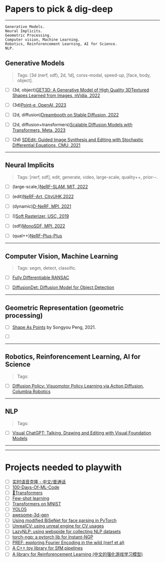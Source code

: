 # Papers to pick & dig-deep

---


```
Generative Models.
Neural Implicits.
Geometric Processing.
Computer vision, Machine Learning.
Robotics, Reinforencement Learning, AI for Science.
NLP.
```

## Generative Models

> Tags: [3d (nerf, sdf), 2d, 1d], corss-modal, speed-up, [face, body, object].

- [ ] (3d, object)[GET3D: A Generative Model of High Quality 3DTextured Shapes Learned from Images, nVidia, 2022](https://nv-tlabs.github.io/GET3D)
- [ ] (3d)[Point-e, OpenAI, 2023](https://github.com/openai/point-e) 
- [ ] (2d, diffusion)[Dreambooth on Stable Diffusion, 2022](https://github.com/XavierXiao/Dreambooth-Stable-Diffusion)
- [ ] (2d, diffusion+transformers)[Scalable Diffusion Models with Transformers, Meta, 2023](https://www.wpeebles.com/DiT)
- [ ] (2d) [SDEdit: Guided Image Synthesis and Editing with Stochastic Differential Equations, CMU, 2021](https://arxiv.org/abs/2108.01073)


---


## Neural Implicits

> Tags: [nerf, sdf], edit, generate, video, large-scale, quality++, prior--.

- [ ] (large-scale,)[NeRF-SLAM, MIT, 2022](https://github.com/ToniRV/NeRF-SLAM)
- [ ] (edit)[NeRF-Art, CityUHK,2022](https://github.com/cassiePython/NeRF-Art)
- [ ] (dynamic)[D-NeRF, MPI, 2021](https://github.com/albertpumarola/D-NeRF)
- [ ] ()[Soft Rasterizer, USC, 2019](https://arxiv.org/abs/1904.01786)
- [ ] (sdf)[MonoSDF, MPI, 2022](https://github.com/autonomousvision/monosdf)
- [ ] (qual++)[NeRF-Plus-Plus](https://github.com/Kai-46/nerfplusplus)


---

## Computer Vision, Machine Learning

> Tags: segm, detect, classific.

- [ ] [Fully Differentiable RANSAC](https://arxiv.org/pdf/2212.13185.pdf)
- [ ] [DiffusionDet: Diffusion Model for Object Detection](https://github.com/ShoufaChen/DiffusionDet)


---

## Geometric Representation (geometric processing)
- [ ] [Shape As Points](https://pengsongyou.github.io/sap) by Songyou Peng, 2021.
- [ ] []()


---

## Robotics, Reinforencement Learning, AI for Science

> Tags:  

- [ ] [Diffusion Policy: Visuomotor Policy Learning via Action Diffusion, Columbia Robotics](https://github.com/columbia-ai-robotics/diffusion_policy) 

---


## NLP

> Tags: 

- [ ] [Visual ChatGPT: Talking, Drawing and Editing with Visual Foundation Models](https://github.com/microsoft/visual-chatgpt)


---
---


# Projects needed to playwith

- [ ] [实时语音克隆 - 中文/普通话](https://github.com/babysor/MockingBird)
- [ ] [100-Days-Of-ML-Code](https://github.com/Avik-Jain/100-Days-Of-ML-Code)
- [ ] [🤗Transformers](https://github.com/huggingface/transformers)
- [ ] [Few-shot learning](https://github.com/oscarknagg/few-shot)
- [ ] [Transformers on MNIST](https://github.com/s-chh/PyTorch-Vision-Transformer-ViT-MNIST)
- [ ] [YOLO5](https://github.com/ultralytics/yolov5)
- [ ] [awesome-3d-gen](https://github.com/justimyhxu/awesome-3D-generation)
- [ ] [Using modified BiSeNet for face parsing in PyTorch](https://github.com/zllrunning/face-parsing.PyTorch)
- [ ] [UnrealCV: using unreal engine for CV usages](http://docs.unrealcv.org/en/latest/tutorials/getting_started.html)
- [ ] [LazyNLP: using webspide for collecting NLP datasets](https://github.com/chiphuyen/lazynlp)
- [ ] [torch-ngp: a pytorch lib for Instant-NGP](https://github.com/ashawkey/torch-ngp)
- [ ] [PREF: exploring Fourier Encoding in the wild (nerf et al)](https://github.com/hbb1/PREF)
- [ ] [A C++ toy library for SfM pipelines](https://github.com/royshil/SfM-Toy-Library)
- [ ] [A library for Reinforencement Learning (中文的强化游戏学习模型)](https://github.com/opendilab/DI-engine)
